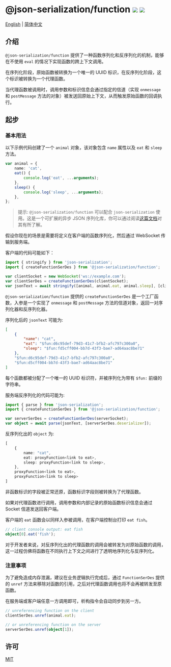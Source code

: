 # @json-serialization/function <a href="https://github.com/memo-cn/json-serialization/blob/main/packages/function/README.zh-CN.md"><img src="https://img.shields.io/npm/v/@json-serialization/function.svg" /></a> <a href="https://github.com/memo-cn/json-serialization/blob/main/packages/function/README.zh-CN.md"><img src="https://packagephobia.now.sh/badge?p=@json-serialization/function" /></a>

[English](https://github.com/memo-cn/json-serialization/blob/main/packages/function/README.md) | [简体中文](https://github.com/memo-cn/json-serialization/blob/main/packages/function/README.zh-CN.md)

## 介绍

`@json-serialization/function` 提供了一种函数序列化和反序列化的机制，能够在不使用 `eval` 的情况下实现函数的跨上下文调用。

在序列化阶段，原始函数被转换为一个唯一的 UUID 标识，在反序列化阶段，这个标识被转换为一个代理函数。

当代理函数被调用时，调用参数和标识信息会通过指定的信道（实现 `onmessage` 和 `postMessage` 方法的对象）被发送回原始上下文，从而触发原始函数的回调执行。

## 起步

### 基本用法

以下示例代码创建了一个 `animal` 对象，该对象包含 `name` 属性以及 `eat` 和 `sleep` 方法。

```ts
var animal = {
    name: 'cat',
    eat() {
        console.log('eat', ...arguments);
    },
    sleep() {
        console.log('sleep', ...arguments);
    },
};
```

> 提示: `@json-serialization/function` 可以配合 `json-serialization` 使用。这是一个可扩展的异步 JSON 序列化库，你可以通过阅读[这篇文档](https://github.com/memo-cn/json-serialization/blob/main/packages/json/README.zh-CN.md)对其有所了解。

假设你现在的场景是需要将定义在客户端的函数序列化，然后通过 WebSocket 传输到服务端。

客户端的代码可能如下：

```ts
import { stringify } from 'json-serialization';
import { createFunctionSerDes } from '@json-serialization/function';

var clientSocket = new WebSocket('ws://example.com');
var clientSerDes = createFunctionSerDes(clientSocket);
var jsonText = await stringify([animal, animal.eat, animal.sleep], [clientSerDes.serializer], 4);
```

`@json-serialization/function` 提供的 `createFunctionSerDes` 是一个工厂函数，入参是一个实现了 `onmessage` 和 `postMessage` 方法的信道对象，返回一对序列化器和反序列化器。

序列化后的 `jsonText` 可能为:

```json
[
    {
        "name": "cat",
        "eat": "$fun:d6c95def-79d3-41c7-bfb2-afc797c300a0",
        "sleep": "$fun:fd5cff004-bb7d-43f3-bae7-ad64aac8be71"
    },
    "$fun:d6c95def-79d3-41c7-bfb2-afc797c300a0",
    "$fun:d5cff004-bb7d-43f3-bae7-ad64aac8be71"
]
```

每个函数都被分配了一个唯一的 UUID 标识符，并被序列化为带有 `$fun:` 前缀的字符串。

服务端反序列化的代码可能为:

```ts
import { parse } from 'json-serialization';
import { createFunctionSerDes } from '@json-serialization/function';

var serverSerDes = createFunctionSerDes(serverSocket);
var object = await parse(jsonText, [serverSerDes.deserializer]);
```

反序列化出的 `object` 为:

```ts
[
    {
        name: "cat",
        eat: proxyFunction<link to eat>,
        sleep: proxyFunction<link to sleep>,
    },
    proxyFunction<link to eat>,
    proxyFunction<link to sleep>
]
```

非函数标识的字段被正常还原，函数标识字段则被转换为了代理函数。

如果对代理函数进行调用，调用参数和内部记录的原始函数标识信息会通过 Socket 信道发送回客户端。

客户端的 `eat` 函数会以同样入参被调用，在客户端控制台打印 `eat fish`。

```ts
// client console output: eat fish
object[0].eat('fish');
```

对于开发者来说，对反序列化出的代理函数的调用会被转发为对原始函数的调用，这一过程仿佛将函数在不同执行上下文之间进行了透明地序列化与反序列化。

### 注意事项

为了避免造成内存泄漏，建议在业务逻辑执行完成后，通过 `FunctionSerDes` 提供的 `unref` 方法来移除对函数的引用，之后对代理函数调用也将不会再被转发至原函数。

在服务端或客户端任意一方调用即可，析构指令会自动同步到另一方。

```ts
// unreferencing function on the client
clientSerDes.unref(animal.eat);

// or unreferencing function on the server
serverSerDes.unref(object[1]);
```

## 许可

[MIT](./LICENSE)
